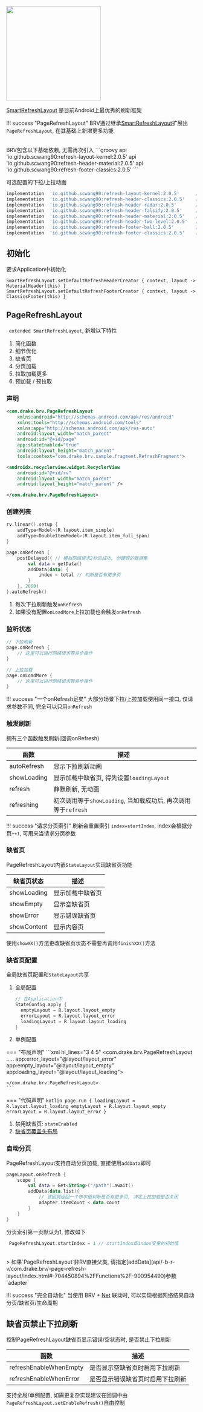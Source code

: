 <img src="https://i.loli.net/2021/08/14/lV4ktFRAweYorsC.gif" width="250"/>

[SmartRefreshLayout](https://github.com/scwang90/SmartRefreshLayout) 是目前Android上最优秀的刷新框架
<br>

!!! success "PageRefreshLayout"
    BRV通过继承[SmartRefreshLayout](https://github.com/scwang90/SmartRefreshLayout)扩展出`PageRefreshLayout`, 在其基础上新增更多功能

<br>
BRV包含以下基础依赖, 无需再次引入
```groovy
api 'io.github.scwang90:refresh-layout-kernel:2.0.5'
api 'io.github.scwang90:refresh-header-material:2.0.5'
api 'io.github.scwang90:refresh-footer-classics:2.0.5'
```

可选配置的下拉/上拉动画

```groovy
implementation  'io.github.scwang90:refresh-layout-kernel:2.0.5'      //核心必须依赖
implementation  'io.github.scwang90:refresh-header-classics:2.0.5'    //经典刷新头
implementation  'io.github.scwang90:refresh-header-radar:2.0.5'       //雷达刷新头
implementation  'io.github.scwang90:refresh-header-falsify:2.0.5'     //虚拟刷新头
implementation  'io.github.scwang90:refresh-header-material:2.0.5'    //谷歌刷新头
implementation  'io.github.scwang90:refresh-header-two-level:2.0.5'   //二级刷新头
implementation  'io.github.scwang90:refresh-footer-ball:2.0.5'        //球脉冲加载
implementation  'io.github.scwang90:refresh-footer-classics:2.0.5'    //经典加载
```

## 初始化

要求Application中初始化
```
SmartRefreshLayout.setDefaultRefreshHeaderCreator { context, layout -> MaterialHeader(this) }
SmartRefreshLayout.setDefaultRefreshFooterCreator { context, layout -> ClassicsFooter(this) }
```


## PageRefreshLayout

` extended SmartRefreshLayout`, 新增以下特性

1.  简化函数
2.  细节优化
3.  缺省页
4.  分页加载
5.  拉取加载更多
6.  预加载 / 预拉取

### 声明

```xml
<com.drake.brv.PageRefreshLayout
    xmlns:android="http://schemas.android.com/apk/res/android"
    xmlns:tools="http://schemas.android.com/tools"
    xmlns:app="http://schemas.android.com/apk/res-auto"
    android:layout_width="match_parent"
    android:id="@+id/page"
    app:stateEnabled="true"
    android:layout_height="match_parent"
    tools:context="com.drake.brv.sample.fragment.RefreshFragment">

<androidx.recyclerview.widget.RecyclerView
    android:id="@+id/rv"
    android:layout_width="match_parent"
    android:layout_height="match_parent" />

</com.drake.brv.PageRefreshLayout>
```

### 创建列表
```kotlin
rv.linear().setup {
    addType<Model>(R.layout.item_simple)
    addType<DoubleItemModel>(R.layout.item_full_span)
}

page.onRefresh {
    postDelayed({ // 模拟网络请求2秒后成功, 创建假的数据集
        val data = getData()
        addData(data) {
            index < total // 判断是否有更多页
        }
    }, 2000)
}.autoRefresh()
```

1. 每次下拉刷新触发`onRefresh`
2. 如果没有配置`onLoadMore`上拉加载也会触发`onRefresh`

### 监听状态

```kotlin
// 下拉刷新
page.onRefresh {
	// 这里可以进行网络请求等异步操作
}

// 上拉加载
page.onLoadMore {
	// 这里可以进行网络请求等异步操作
}
```

!!! success "一个onRefresh足矣"
    大部分场景下拉/上拉加载使用同一接口, 仅请求参数不同, 完全可以只用`onRefresh`

### 触发刷新

拥有三个函数触发刷新(回调onRefresh)

| 函数 | 描述 |
|-|-|
| autoRefresh | 显示下拉刷新动画 |
| showLoading | 显示加载中缺省页, 得先设置`loadingLayout` |
| refresh | 静默刷新, 无动画 |
| refreshing | 初次调用等于`showLoading`, 当加载成功后, 再次调用等于`refresh` |

!!! success "请求分页索引"
    刷新会重置索引 `index=startIndex`, index会根据分页`++1`, 可用来当请求分页参数

### 缺省页

PageRefreshLayout内嵌`StateLayout`实现缺省页功能

| 缺省页状态 | 描述 |
|-|-|
| showLoading | 显示加载中缺省页 |
| showEmpty | 显示空缺省页 |
| showError | 显示错误缺省页 |
| showContent | 显示内容页 |

使用`showXX()`方法更改缺省页状态不需要再调用`finishXX()`方法

### 缺省页配置

全局缺省页配置和`StateLayout`共享

1. 全局配置

    ```kotlin
    // 在Application中
    StateConfig.apply {
      emptyLayout = R.layout.layout_empty
      errorLayout = R.layout.layout_error
      loadingLayout = R.layout.layout_loading
    }
    ```

2. 单例配置

=== "布局声明"
    ```xml hl_lines="3 4 5"
    <com.drake.brv.PageRefreshLayout
        .....
        app:error_layout="@layout/layout_error"
        app:empty_layout="@layout/layout_empty"
        app:loading_layout="@layout/layout_loading">

    </com.drake.brv.PageRefreshLayout>
    ```

=== "代码声明"
    ```kotlin
    page.run {
        loadingLayout = R.layout.layout_loading
        emptyLayout = R.layout.layout_empty
        errorLayout = R.layout.layout_error
    }
    ```

1. 禁用缺省页: `stateEnabled`
2. [缺省页覆盖头布局](header-footer.md#_1)



### 自动分页

PageRefreshLayout支持自动分页加载, 直接使用`addData`即可

```kotlin hl_lines="5"
pageLayout.onRefresh {
    scope {
        val data = Get<String>("/path").await()
        addData(data.list){
            // 该回调返回一个布尔值判断是否有更多页, 决定上拉加载是否关闭
            adapter.itemCount < data.count
        }
    }
}
```

分页索引第一页默认为1, 修改如下

```kotlin
 PageRefreshLayout.startIndex = 1 // startIndex即index变量的初始值
```

<br>
> 如果`PageRefreshLayout`非RV直接父类, 请指定[addData](api/-b-r-v/com.drake.brv/-page-refresh-layout/index.html#-704450894%2FFunctions%2F-900954490)参数`adapter`

!!! success "完全自动化"
    当使用 BRV + [Net]((https://github.com/liangjingkanji/Net)) 联动时, 可以实现根据网络结果自动分页/缺省页/生命周期

## 缺省页禁止下拉刷新

控制PageRefreshLayout缺省页显示错误/空状态时, 是否禁止下拉刷新

| 函数 | 描述 |
|-|-|
| refreshEnableWhenEmpty | 是否显示空缺省页时启用下拉刷新 |
| refreshEnableWhenError | 是否显示错误缺省页时启用下拉刷新 |

支持全局/单例配置, 如需更复杂实现建议在回调中由`PageRefreshLayout.setEnableRefresh()`自由控制